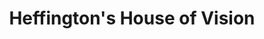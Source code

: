 ---
title: "Heffington's House of Vision"
url: /springfield/heffingtons-house-of-vision/
shop: Optiker
---